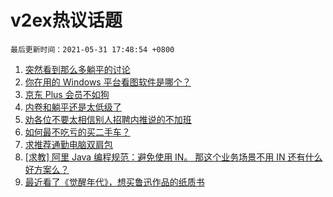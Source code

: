 # v2ex热议话题

`最后更新时间：2021-05-31 17:48:54 +0800`

1. [突然看到那么多躺平的讨论](https://www.v2ex.com/t/780189)
1. [你在用的 Windows 平台看图软件是哪个？](https://www.v2ex.com/t/780221)
1. [京东 Plus 会员不如狗](https://www.v2ex.com/t/780303)
1. [内卷和躺平还是太低级了](https://www.v2ex.com/t/780273)
1. [劝各位不要太相信别人招聘内推说的不加班](https://www.v2ex.com/t/780182)
1. [如何最不吃亏的买二手车？](https://www.v2ex.com/t/780245)
1. [求推荐通勤电脑双肩包](https://www.v2ex.com/t/780203)
1. [[求教] 阿里 Java 编程规范：避免使用 IN。 那这个业务场景不用 IN 还有什么好方案么？](https://www.v2ex.com/t/780277)
1. [最近看了《觉醒年代》，想买鲁迅作品的纸质书](https://www.v2ex.com/t/780265)

